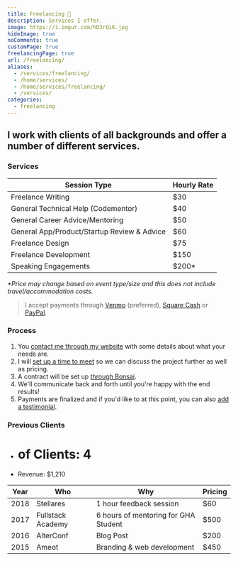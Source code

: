 ```yaml
---
title: Freelancing 💎️
description: Services I offer.
image: https://i.imgur.com/hD3rQiK.jpg
hideImage: true
noComments: true
customPage: true
freelancingPage: true
url: /freelancing/
aliases:
  - /services/freelancing/
  - /home/services/
  - /home/services/freelancing/
  - /services/
categories:
  - freelancing
---
```


## I work with clients of all backgrounds and offer a number of different services.

### Services

| Session Type                                | Hourly Rate |
| ------------------------------------------- | ----------- |
| Freelance Writing                           | $30         |
| General Technical Help (Codementor)         | $40         |
| General Career Advice/Mentoring             | $50         |
| General App/Product/Startup Review & Advice | $60         |
| Freelance Design                            | $75         |
| Freelance Development                       | $150        |
| Speaking Engagements                        | $200*       |

_\*Price may change based on event type/size and this does not include travel/accommodation costs._

> I accept payments through [Venmo](https://venmo.com/fvcproductions) (preferred), [Square Cash](https://cash.me/$fvcprdxs) or [PayPal](https://paypal.me/fvcproductions).

### Process

1.  You [contact me through my website](/contact/) with some details about what your needs are.
2.  I will [set up a time to meet](https://calendly.com/fvcproductions) so we can discuss the project further as well as pricing.
3.  A contract will be set up [through Bonsai](https://www.hellobonsai.com).
4.  We'll communicate back and forth until you're happy with the end results!
5.  Payments are finalized and if you'd like to at this point, you can also [add a testimonial](/feedback/).

### Previous Clients

- # of Clients: 4
- Revenue: $1,210

<!-- Use https://www.miniwebtool.com/sum-calculator/ -->
<!-- Update milestones page -->

| Year | Who               | Why                                  | Pricing |
| ---- | ----------------- | ------------------------------------ | ------- |
| 2018 | Stellares         | 1 hour feedback session              | $60     |
| 2017 | Fullstack Academy | 6 hours of mentoring for GHA Student | $500    |
| 2016 | AlterConf         | Blog Post                            | $200    |
| 2015 | Ameot             | Branding & web development           | $450    |
